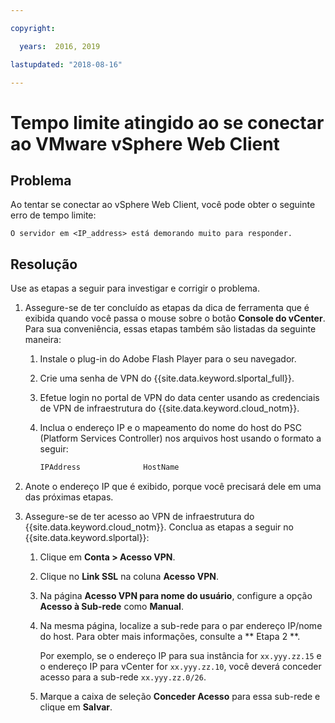 ```yaml
---

copyright:

  years:  2016, 2019

lastupdated: "2018-08-16"

---
```


# Tempo limite atingido ao se conectar ao VMware vSphere Web Client

## Problema
Ao tentar se conectar ao vSphere Web Client, você pode obter o seguinte erro de tempo limite:

`O servidor em <IP_address> está demorando muito para responder.`

## Resolução
Use as etapas a seguir para investigar e corrigir o problema.

1. Assegure-se de ter concluído as etapas da dica de ferramenta que é exibida quando você passa o mouse sobre o botão **Console do vCenter**. Para
   sua conveniência, essas etapas também são listadas da seguinte maneira:   
   1. Instale o plug-in do Adobe Flash Player para o seu navegador.   
   2. Crie uma senha de VPN do {{site.data.keyword.slportal_full}}.    
   3. Efetue login no portal de VPN do data center usando as credenciais de VPN de infraestrutura do {{site.data.keyword.cloud_notm}}.    
   4. Inclua o endereço IP e o mapeamento do nome do host do PSC (Platform Services Controller) nos arquivos host usando o formato a seguir:

      ```javascript
      IPAddress              HostName
      ```

2. Anote o endereço IP que é exibido, porque você precisará dele em uma das próximas etapas.
3. Assegure-se de ter acesso ao VPN de infraestrutura do {{site.data.keyword.cloud_notm}}. Conclua as etapas a seguir no {{site.data.keyword.slportal}}:
   1. Clique em **Conta > Acesso VPN**.
   2. Clique no **Link SSL** na coluna **Acesso VPN**.
   3. Na página **Acesso VPN para nome do usuário**, configure a opção **Acesso à Sub-rede** como **Manual**.
   4. Na mesma página, localize a sub-rede para o par endereço IP/nome do host. Para obter mais informações, consulte a  ** Etapa 2 **.    

      Por exemplo, se o endereço IP para sua instância for `xx.yyy.zz.15` e o endereço IP para vCenter for `xx.yyy.zz.10`, você deverá conceder acesso para a sub-rede `xx.yyy.zz.0/26`.

   5. Marque a caixa de seleção **Conceder Acesso** para essa sub-rede e clique em **Salvar**.
